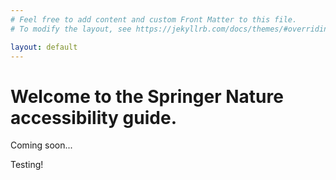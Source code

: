 ```yaml
---
# Feel free to add content and custom Front Matter to this file.
# To modify the layout, see https://jekyllrb.com/docs/themes/#overriding-theme-defaults

layout: default
---
```


<div class="readable-width">
	<h1 id="welcome-to-elements">Welcome to the Springer Nature accessibility guide.</h1>
	<p>Coming soon... </p>
	Testing!
</div>	
